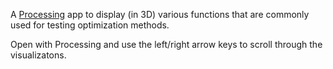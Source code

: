 A [Processing](http://processing.org) app to display (in 3D) various functions that are commonly used for testing optimization methods. 

Open with Processing and use the left/right arrow keys to scroll through the visualizatons.
